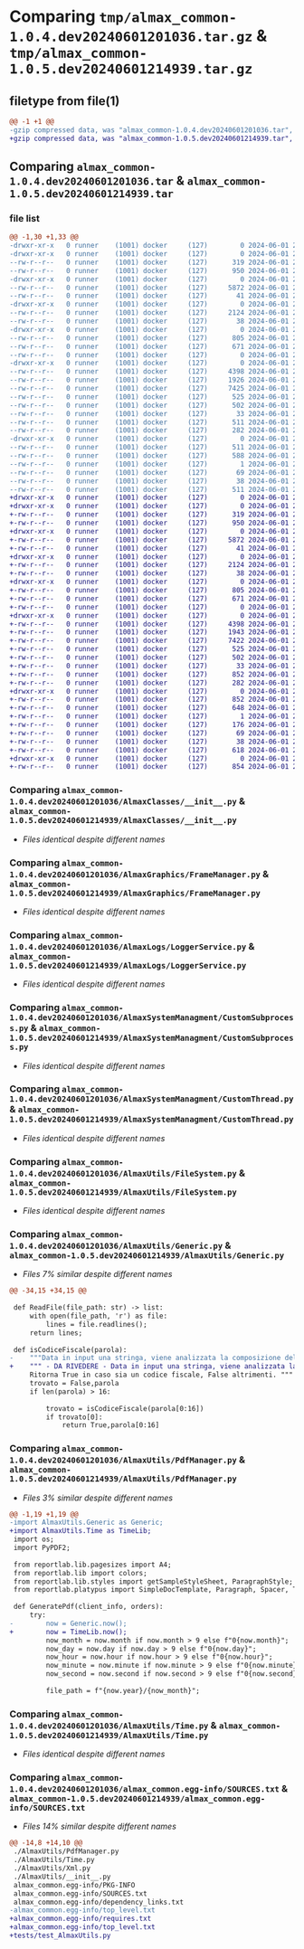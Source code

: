 # Comparing `tmp/almax_common-1.0.4.dev20240601201036.tar.gz` & `tmp/almax_common-1.0.5.dev20240601214939.tar.gz`

## filetype from file(1)

```diff
@@ -1 +1 @@
-gzip compressed data, was "almax_common-1.0.4.dev20240601201036.tar", last modified: Sat Jun  1 20:10:41 2024, max compression
+gzip compressed data, was "almax_common-1.0.5.dev20240601214939.tar", last modified: Sat Jun  1 21:49:42 2024, max compression
```

## Comparing `almax_common-1.0.4.dev20240601201036.tar` & `almax_common-1.0.5.dev20240601214939.tar`

### file list

```diff
@@ -1,30 +1,33 @@
-drwxr-xr-x   0 runner    (1001) docker     (127)        0 2024-06-01 20:10:41.484402 almax_common-1.0.4.dev20240601201036/
-drwxr-xr-x   0 runner    (1001) docker     (127)        0 2024-06-01 20:10:41.480402 almax_common-1.0.4.dev20240601201036/AlmaxClasses/
--rw-r--r--   0 runner    (1001) docker     (127)      319 2024-06-01 20:10:30.000000 almax_common-1.0.4.dev20240601201036/AlmaxClasses/Result.py
--rw-r--r--   0 runner    (1001) docker     (127)      950 2024-06-01 20:10:30.000000 almax_common-1.0.4.dev20240601201036/AlmaxClasses/__init__.py
-drwxr-xr-x   0 runner    (1001) docker     (127)        0 2024-06-01 20:10:41.480402 almax_common-1.0.4.dev20240601201036/AlmaxGraphics/
--rw-r--r--   0 runner    (1001) docker     (127)     5872 2024-06-01 20:10:30.000000 almax_common-1.0.4.dev20240601201036/AlmaxGraphics/FrameManager.py
--rw-r--r--   0 runner    (1001) docker     (127)       41 2024-06-01 20:10:30.000000 almax_common-1.0.4.dev20240601201036/AlmaxGraphics/__init__.py
-drwxr-xr-x   0 runner    (1001) docker     (127)        0 2024-06-01 20:10:41.480402 almax_common-1.0.4.dev20240601201036/AlmaxLogs/
--rw-r--r--   0 runner    (1001) docker     (127)     2124 2024-06-01 20:10:30.000000 almax_common-1.0.4.dev20240601201036/AlmaxLogs/LoggerService.py
--rw-r--r--   0 runner    (1001) docker     (127)       38 2024-06-01 20:10:30.000000 almax_common-1.0.4.dev20240601201036/AlmaxLogs/__init__.py
-drwxr-xr-x   0 runner    (1001) docker     (127)        0 2024-06-01 20:10:41.480402 almax_common-1.0.4.dev20240601201036/AlmaxSystemManagment/
--rw-r--r--   0 runner    (1001) docker     (127)      805 2024-06-01 20:10:30.000000 almax_common-1.0.4.dev20240601201036/AlmaxSystemManagment/CustomSubprocess.py
--rw-r--r--   0 runner    (1001) docker     (127)      671 2024-06-01 20:10:30.000000 almax_common-1.0.4.dev20240601201036/AlmaxSystemManagment/CustomThread.py
--rw-r--r--   0 runner    (1001) docker     (127)        0 2024-06-01 20:10:30.000000 almax_common-1.0.4.dev20240601201036/AlmaxSystemManagment/__init__.py
-drwxr-xr-x   0 runner    (1001) docker     (127)        0 2024-06-01 20:10:41.480402 almax_common-1.0.4.dev20240601201036/AlmaxUtils/
--rw-r--r--   0 runner    (1001) docker     (127)     4398 2024-06-01 20:10:30.000000 almax_common-1.0.4.dev20240601201036/AlmaxUtils/FileSystem.py
--rw-r--r--   0 runner    (1001) docker     (127)     1926 2024-06-01 20:10:30.000000 almax_common-1.0.4.dev20240601201036/AlmaxUtils/Generic.py
--rw-r--r--   0 runner    (1001) docker     (127)     7425 2024-06-01 20:10:30.000000 almax_common-1.0.4.dev20240601201036/AlmaxUtils/PdfManager.py
--rw-r--r--   0 runner    (1001) docker     (127)      525 2024-06-01 20:10:30.000000 almax_common-1.0.4.dev20240601201036/AlmaxUtils/Time.py
--rw-r--r--   0 runner    (1001) docker     (127)      502 2024-06-01 20:10:30.000000 almax_common-1.0.4.dev20240601201036/AlmaxUtils/Xml.py
--rw-r--r--   0 runner    (1001) docker     (127)       33 2024-06-01 20:10:30.000000 almax_common-1.0.4.dev20240601201036/AlmaxUtils/__init__.py
--rw-r--r--   0 runner    (1001) docker     (127)      511 2024-06-01 20:10:41.484402 almax_common-1.0.4.dev20240601201036/PKG-INFO
--rw-r--r--   0 runner    (1001) docker     (127)      282 2024-06-01 20:10:30.000000 almax_common-1.0.4.dev20240601201036/README.md
-drwxr-xr-x   0 runner    (1001) docker     (127)        0 2024-06-01 20:10:41.484402 almax_common-1.0.4.dev20240601201036/almax_common.egg-info/
--rw-r--r--   0 runner    (1001) docker     (127)      511 2024-06-01 20:10:41.000000 almax_common-1.0.4.dev20240601201036/almax_common.egg-info/PKG-INFO
--rw-r--r--   0 runner    (1001) docker     (127)      588 2024-06-01 20:10:41.000000 almax_common-1.0.4.dev20240601201036/almax_common.egg-info/SOURCES.txt
--rw-r--r--   0 runner    (1001) docker     (127)        1 2024-06-01 20:10:41.000000 almax_common-1.0.4.dev20240601201036/almax_common.egg-info/dependency_links.txt
--rw-r--r--   0 runner    (1001) docker     (127)       69 2024-06-01 20:10:41.000000 almax_common-1.0.4.dev20240601201036/almax_common.egg-info/top_level.txt
--rw-r--r--   0 runner    (1001) docker     (127)       38 2024-06-01 20:10:41.484402 almax_common-1.0.4.dev20240601201036/setup.cfg
--rw-r--r--   0 runner    (1001) docker     (127)      511 2024-06-01 20:10:30.000000 almax_common-1.0.4.dev20240601201036/setup.py
+drwxr-xr-x   0 runner    (1001) docker     (127)        0 2024-06-01 21:49:42.569773 almax_common-1.0.5.dev20240601214939/
+drwxr-xr-x   0 runner    (1001) docker     (127)        0 2024-06-01 21:49:42.565773 almax_common-1.0.5.dev20240601214939/AlmaxClasses/
+-rw-r--r--   0 runner    (1001) docker     (127)      319 2024-06-01 21:49:31.000000 almax_common-1.0.5.dev20240601214939/AlmaxClasses/Result.py
+-rw-r--r--   0 runner    (1001) docker     (127)      950 2024-06-01 21:49:31.000000 almax_common-1.0.5.dev20240601214939/AlmaxClasses/__init__.py
+drwxr-xr-x   0 runner    (1001) docker     (127)        0 2024-06-01 21:49:42.565773 almax_common-1.0.5.dev20240601214939/AlmaxGraphics/
+-rw-r--r--   0 runner    (1001) docker     (127)     5872 2024-06-01 21:49:31.000000 almax_common-1.0.5.dev20240601214939/AlmaxGraphics/FrameManager.py
+-rw-r--r--   0 runner    (1001) docker     (127)       41 2024-06-01 21:49:31.000000 almax_common-1.0.5.dev20240601214939/AlmaxGraphics/__init__.py
+drwxr-xr-x   0 runner    (1001) docker     (127)        0 2024-06-01 21:49:42.565773 almax_common-1.0.5.dev20240601214939/AlmaxLogs/
+-rw-r--r--   0 runner    (1001) docker     (127)     2124 2024-06-01 21:49:31.000000 almax_common-1.0.5.dev20240601214939/AlmaxLogs/LoggerService.py
+-rw-r--r--   0 runner    (1001) docker     (127)       38 2024-06-01 21:49:31.000000 almax_common-1.0.5.dev20240601214939/AlmaxLogs/__init__.py
+drwxr-xr-x   0 runner    (1001) docker     (127)        0 2024-06-01 21:49:42.569773 almax_common-1.0.5.dev20240601214939/AlmaxSystemManagment/
+-rw-r--r--   0 runner    (1001) docker     (127)      805 2024-06-01 21:49:31.000000 almax_common-1.0.5.dev20240601214939/AlmaxSystemManagment/CustomSubprocess.py
+-rw-r--r--   0 runner    (1001) docker     (127)      671 2024-06-01 21:49:31.000000 almax_common-1.0.5.dev20240601214939/AlmaxSystemManagment/CustomThread.py
+-rw-r--r--   0 runner    (1001) docker     (127)        0 2024-06-01 21:49:31.000000 almax_common-1.0.5.dev20240601214939/AlmaxSystemManagment/__init__.py
+drwxr-xr-x   0 runner    (1001) docker     (127)        0 2024-06-01 21:49:42.569773 almax_common-1.0.5.dev20240601214939/AlmaxUtils/
+-rw-r--r--   0 runner    (1001) docker     (127)     4398 2024-06-01 21:49:31.000000 almax_common-1.0.5.dev20240601214939/AlmaxUtils/FileSystem.py
+-rw-r--r--   0 runner    (1001) docker     (127)     1943 2024-06-01 21:49:31.000000 almax_common-1.0.5.dev20240601214939/AlmaxUtils/Generic.py
+-rw-r--r--   0 runner    (1001) docker     (127)     7422 2024-06-01 21:49:31.000000 almax_common-1.0.5.dev20240601214939/AlmaxUtils/PdfManager.py
+-rw-r--r--   0 runner    (1001) docker     (127)      525 2024-06-01 21:49:31.000000 almax_common-1.0.5.dev20240601214939/AlmaxUtils/Time.py
+-rw-r--r--   0 runner    (1001) docker     (127)      502 2024-06-01 21:49:31.000000 almax_common-1.0.5.dev20240601214939/AlmaxUtils/Xml.py
+-rw-r--r--   0 runner    (1001) docker     (127)       33 2024-06-01 21:49:31.000000 almax_common-1.0.5.dev20240601214939/AlmaxUtils/__init__.py
+-rw-r--r--   0 runner    (1001) docker     (127)      852 2024-06-01 21:49:42.569773 almax_common-1.0.5.dev20240601214939/PKG-INFO
+-rw-r--r--   0 runner    (1001) docker     (127)      282 2024-06-01 21:49:31.000000 almax_common-1.0.5.dev20240601214939/README.md
+drwxr-xr-x   0 runner    (1001) docker     (127)        0 2024-06-01 21:49:42.569773 almax_common-1.0.5.dev20240601214939/almax_common.egg-info/
+-rw-r--r--   0 runner    (1001) docker     (127)      852 2024-06-01 21:49:42.000000 almax_common-1.0.5.dev20240601214939/almax_common.egg-info/PKG-INFO
+-rw-r--r--   0 runner    (1001) docker     (127)      648 2024-06-01 21:49:42.000000 almax_common-1.0.5.dev20240601214939/almax_common.egg-info/SOURCES.txt
+-rw-r--r--   0 runner    (1001) docker     (127)        1 2024-06-01 21:49:42.000000 almax_common-1.0.5.dev20240601214939/almax_common.egg-info/dependency_links.txt
+-rw-r--r--   0 runner    (1001) docker     (127)      176 2024-06-01 21:49:42.000000 almax_common-1.0.5.dev20240601214939/almax_common.egg-info/requires.txt
+-rw-r--r--   0 runner    (1001) docker     (127)       69 2024-06-01 21:49:42.000000 almax_common-1.0.5.dev20240601214939/almax_common.egg-info/top_level.txt
+-rw-r--r--   0 runner    (1001) docker     (127)       38 2024-06-01 21:49:42.569773 almax_common-1.0.5.dev20240601214939/setup.cfg
+-rw-r--r--   0 runner    (1001) docker     (127)      618 2024-06-01 21:49:31.000000 almax_common-1.0.5.dev20240601214939/setup.py
+drwxr-xr-x   0 runner    (1001) docker     (127)        0 2024-06-01 21:49:42.569773 almax_common-1.0.5.dev20240601214939/tests/
+-rw-r--r--   0 runner    (1001) docker     (127)      854 2024-06-01 21:49:31.000000 almax_common-1.0.5.dev20240601214939/tests/test_AlmaxUtils.py
```

### Comparing `almax_common-1.0.4.dev20240601201036/AlmaxClasses/__init__.py` & `almax_common-1.0.5.dev20240601214939/AlmaxClasses/__init__.py`

 * *Files identical despite different names*

### Comparing `almax_common-1.0.4.dev20240601201036/AlmaxGraphics/FrameManager.py` & `almax_common-1.0.5.dev20240601214939/AlmaxGraphics/FrameManager.py`

 * *Files identical despite different names*

### Comparing `almax_common-1.0.4.dev20240601201036/AlmaxLogs/LoggerService.py` & `almax_common-1.0.5.dev20240601214939/AlmaxLogs/LoggerService.py`

 * *Files identical despite different names*

### Comparing `almax_common-1.0.4.dev20240601201036/AlmaxSystemManagment/CustomSubprocess.py` & `almax_common-1.0.5.dev20240601214939/AlmaxSystemManagment/CustomSubprocess.py`

 * *Files identical despite different names*

### Comparing `almax_common-1.0.4.dev20240601201036/AlmaxSystemManagment/CustomThread.py` & `almax_common-1.0.5.dev20240601214939/AlmaxSystemManagment/CustomThread.py`

 * *Files identical despite different names*

### Comparing `almax_common-1.0.4.dev20240601201036/AlmaxUtils/FileSystem.py` & `almax_common-1.0.5.dev20240601214939/AlmaxUtils/FileSystem.py`

 * *Files identical despite different names*

### Comparing `almax_common-1.0.4.dev20240601201036/AlmaxUtils/Generic.py` & `almax_common-1.0.5.dev20240601214939/AlmaxUtils/Generic.py`

 * *Files 7% similar despite different names*

```diff
@@ -34,15 +34,15 @@
 
 def ReadFile(file_path: str) -> list:
     with open(file_path, 'r') as file:
         lines = file.readlines();
     return lines;
 
 def isCodiceFiscale(parola):
-    """Data in input una stringa, viene analizzata la composizione della stringa per determinare se è un codice fiscale o meno.
+    """ - DA RIVEDERE - Data in input una stringa, viene analizzata la composizione della stringa per determinare se è un codice fiscale o meno.
     Ritorna True in caso sia un codice fiscale, False altrimenti. """
     trovato = False,parola
     if len(parola) > 16:
 
         trovato = isCodiceFiscale(parola[0:16])
         if trovato[0]:
             return True,parola[0:16]
```

### Comparing `almax_common-1.0.4.dev20240601201036/AlmaxUtils/PdfManager.py` & `almax_common-1.0.5.dev20240601214939/AlmaxUtils/PdfManager.py`

 * *Files 3% similar despite different names*

```diff
@@ -1,19 +1,19 @@
-import AlmaxUtils.Generic as Generic;
+import AlmaxUtils.Time as TimeLib;
 import os;
 import PyPDF2;
 
 from reportlab.lib.pagesizes import A4;
 from reportlab.lib import colors;
 from reportlab.lib.styles import getSampleStyleSheet, ParagraphStyle;
 from reportlab.platypus import SimpleDocTemplate, Paragraph, Spacer, Table, TableStyle;
 
 def GeneratePdf(client_info, orders):
     try:
-        now = Generic.now();
+        now = TimeLib.now();
         now_month = now.month if now.month > 9 else f"0{now.month}";
         now_day = now.day if now.day > 9 else f"0{now.day}";
         now_hour = now.hour if now.hour > 9 else f"0{now.hour}";
         now_minute = now.minute if now.minute > 9 else f"0{now.minute}";
         now_second = now.second if now.second > 9 else f"0{now.second}";
 
         file_path = f"{now.year}/{now_month}";
```

### Comparing `almax_common-1.0.4.dev20240601201036/AlmaxUtils/Time.py` & `almax_common-1.0.5.dev20240601214939/AlmaxUtils/Time.py`

 * *Files identical despite different names*

### Comparing `almax_common-1.0.4.dev20240601201036/almax_common.egg-info/SOURCES.txt` & `almax_common-1.0.5.dev20240601214939/almax_common.egg-info/SOURCES.txt`

 * *Files 14% similar despite different names*

```diff
@@ -14,8 +14,10 @@
 ./AlmaxUtils/PdfManager.py
 ./AlmaxUtils/Time.py
 ./AlmaxUtils/Xml.py
 ./AlmaxUtils/__init__.py
 almax_common.egg-info/PKG-INFO
 almax_common.egg-info/SOURCES.txt
 almax_common.egg-info/dependency_links.txt
-almax_common.egg-info/top_level.txt
+almax_common.egg-info/requires.txt
+almax_common.egg-info/top_level.txt
+tests/test_AlmaxUtils.py
```

